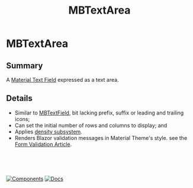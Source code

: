 ﻿---
uid: C.MBTextArea
title: MBTextArea
---
# MBTextArea

## Summary

A [Material Text Field](https://github.com/material-components/material-components-web/tree/v9.0.0/packages/mdc-textfield#text-field) expressed as a text area.

## Details

- Similar to [MBTextField](xref:C.MBTextField), bit lacking prefix, suffix or leading and trailing icons;
- Can set the initial number of rows and columns to display; and
- Applies [density subsystem](xref:A.Density).
- Renders Blazor validation messages in Material Theme's style. see the [Form Validation Article](xref:A.FormValidation).

&nbsp;

&nbsp;

[![Components](https://img.shields.io/static/v1?label=Components&message=Core&color=blue)](xref:A.CoreComponents)
[![Docs](https://img.shields.io/static/v1?label=API%20Documentation&message=MBTextArea&color=brightgreen)](xref:Material.Blazor.MBTextArea)
